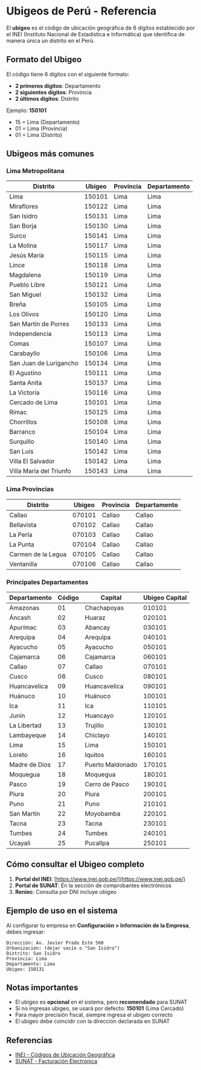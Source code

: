 # Ubigeos de Perú - Referencia

El **ubigeo** es el código de ubicación geográfica de 6 dígitos establecido por el INEI (Instituto Nacional de Estadística e Informática) que identifica de manera única un distrito en el Perú.

## Formato del Ubigeo

El código tiene 6 dígitos con el siguiente formato:
- **2 primeros dígitos**: Departamento
- **2 siguientes dígitos**: Provincia
- **2 últimos dígitos**: Distrito

Ejemplo: **150101**
- 15 = Lima (Departamento)
- 01 = Lima (Provincia)
- 01 = Lima (Distrito)

## Ubigeos más comunes

### Lima Metropolitana

| Distrito | Ubigeo | Provincia | Departamento |
|----------|--------|-----------|--------------|
| Lima | 150101 | Lima | Lima |
| Miraflores | 150122 | Lima | Lima |
| San Isidro | 150131 | Lima | Lima |
| San Borja | 150130 | Lima | Lima |
| Surco | 150141 | Lima | Lima |
| La Molina | 150117 | Lima | Lima |
| Jesús María | 150115 | Lima | Lima |
| Lince | 150118 | Lima | Lima |
| Magdalena | 150119 | Lima | Lima |
| Pueblo Libre | 150121 | Lima | Lima |
| San Miguel | 150132 | Lima | Lima |
| Breña | 150105 | Lima | Lima |
| Los Olivos | 150120 | Lima | Lima |
| San Martín de Porres | 150133 | Lima | Lima |
| Independencia | 150113 | Lima | Lima |
| Comas | 150107 | Lima | Lima |
| Carabayllo | 150106 | Lima | Lima |
| San Juan de Lurigancho | 150134 | Lima | Lima |
| El Agustino | 150111 | Lima | Lima |
| Santa Anita | 150137 | Lima | Lima |
| La Victoria | 150116 | Lima | Lima |
| Cercado de Lima | 150101 | Lima | Lima |
| Rímac | 150125 | Lima | Lima |
| Chorrillos | 150108 | Lima | Lima |
| Barranco | 150104 | Lima | Lima |
| Surquillo | 150140 | Lima | Lima |
| San Luis | 150142 | Lima | Lima |
| Villa El Salvador | 150142 | Lima | Lima |
| Villa María del Triunfo | 150143 | Lima | Lima |

### Lima Provincias

| Distrito | Ubigeo | Provincia | Departamento |
|----------|--------|-----------|--------------|
| Callao | 070101 | Callao | Callao |
| Bellavista | 070102 | Callao | Callao |
| La Perla | 070103 | Callao | Callao |
| La Punta | 070104 | Callao | Callao |
| Carmen de la Legua | 070105 | Callao | Callao |
| Ventanilla | 070106 | Callao | Callao |

### Principales Departamentos

| Departamento | Código | Capital | Ubigeo Capital |
|--------------|--------|---------|----------------|
| Amazonas | 01 | Chachapoyas | 010101 |
| Áncash | 02 | Huaraz | 020101 |
| Apurímac | 03 | Abancay | 030101 |
| Arequipa | 04 | Arequipa | 040101 |
| Ayacucho | 05 | Ayacucho | 050101 |
| Cajamarca | 06 | Cajamarca | 060101 |
| Callao | 07 | Callao | 070101 |
| Cusco | 08 | Cusco | 080101 |
| Huancavelica | 09 | Huancavelica | 090101 |
| Huánuco | 10 | Huánuco | 100101 |
| Ica | 11 | Ica | 110101 |
| Junín | 12 | Huancayo | 120101 |
| La Libertad | 13 | Trujillo | 130101 |
| Lambayeque | 14 | Chiclayo | 140101 |
| Lima | 15 | Lima | 150101 |
| Loreto | 16 | Iquitos | 160101 |
| Madre de Dios | 17 | Puerto Maldonado | 170101 |
| Moquegua | 18 | Moquegua | 180101 |
| Pasco | 19 | Cerro de Pasco | 190101 |
| Piura | 20 | Piura | 200101 |
| Puno | 21 | Puno | 210101 |
| San Martín | 22 | Moyobamba | 220101 |
| Tacna | 23 | Tacna | 230101 |
| Tumbes | 24 | Tumbes | 240101 |
| Ucayali | 25 | Pucallpa | 250101 |

## Cómo consultar el Ubigeo completo

1. **Portal del INEI**: [https://www.inei.gob.pe/](https://www.inei.gob.pe/)
2. **Portal de SUNAT**: En la sección de comprobantes electrónicos
3. **Reniec**: Consulta por DNI incluye ubigeo

## Ejemplo de uso en el sistema

Al configurar tu empresa en **Configuración > Información de la Empresa**, debes ingresar:

```
Dirección: Av. Javier Prado Este 560
Urbanización: (dejar vacío o "San Isidro")
Distrito: San Isidro
Provincia: Lima
Departamento: Lima
Ubigeo: 150131
```

## Notas importantes

- El ubigeo es **opcional** en el sistema, pero **recomendado** para SUNAT
- Si no ingresas ubigeo, se usará por defecto: **150101** (Lima Cercado)
- Para mayor precisión fiscal, siempre ingresa el ubigeo correcto
- El ubigeo debe coincidir con la dirección declarada en SUNAT

## Referencias

- [INEI - Códigos de Ubicación Geográfica](https://www.inei.gob.pe/media/MenuRecursivo/publicaciones_digitales/Est/Lib1541/index.html)
- [SUNAT - Facturación Electrónica](https://cpe.sunat.gob.pe/)
